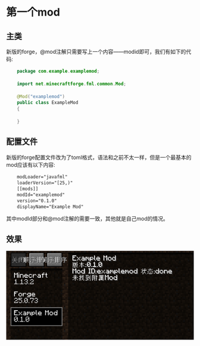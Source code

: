 # 第一个mod

## 主类
新版的forge，@mod注解只需要写上一个内容——modid即可，我们有如下的代码:

```JAVA
    package com.example.examplemod;

    import net.minecraftforge.fml.common.Mod;

    @Mod("examplemod")
    public class ExampleMod
    {
        
    }
```

## 配置文件
新版的forge配置文件改为了toml格式，语法和之前不太一样，但是一个最基本的mod应该有以下内容:

```
    modLoader="javafml"
    loaderVersion="[25,)"
    [[mods]]
    modId="examplemod"
    version="0.1.0"
    displayName="Example Mod"
```

其中modId部分和@mod注解的需要一致，其他就是自己mod的情况。

## 效果
![](./pics/1.1.png)